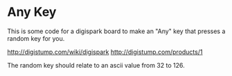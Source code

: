 # Any Key

This is some code for a  digispark board to make an "Any" key that presses a random key for you.

http://digistump.com/wiki/digispark
http://digistump.com/products/1

The random key should relate to an ascii value from 32 to 126.


